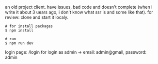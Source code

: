 an old project client. have issues, bad code and doesn't complete (when i write it about 3 uears ago, i don't know what ssr is and some like that). for review: clone and start it localy.
```shell
# for install packages
$ npm install

# run
$ npm run dev
```
login page: /login
for login as admin -> email: admin@gmail, password: admin
